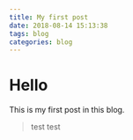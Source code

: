```yaml
---
title: My first post
date: 2018-08-14 15:13:38
tags: blog
categories: blog
---
```

# Hello 
This is my first post in this blog.

> test test

